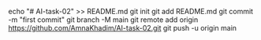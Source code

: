 echo "# AI-task-02" >> README.md
git init
git add README.md
git commit -m "first commit"
git branch -M main
git remote add origin https://github.com/AmnaKhadim/AI-task-02.git
git push -u origin main
